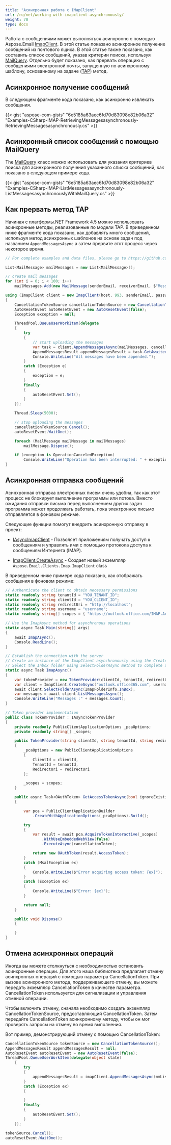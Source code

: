 ```yaml
---
title: "Асинхронная работа с IMapClient"
url: /ru/net/working-with-imapclient-asynchronously/
weight: 70
type: docs
---
```



Работа с сообщениями может выполняться асинхронно с помощью Aspose.Email [ImapClient](https://reference.aspose.com/email/net/aspose.email.clients.imap/imapclient/). В этой статье показано асинхронное получение сообщений из почтового ящика. В этой статье также показано, как составить список сообщений, указав критерии поиска, используя [MailQuery](https://reference.aspose.com/email/net/aspose.email.tools.search/mailquery/). Отдельно будет показано, как прервать операцию с сообщениями электронной почты, запущенную по асинхронному шаблону, основанному на задаче ([TAP](https://learn.microsoft.com/en-us/dotnet/standard/asynchronous-programming-patterns/task-based-asynchronous-pattern-tap)) метод.

## **Асинхронное получение сообщений**

В следующем фрагменте кода показано, как асинхронно извлекать сообщения.

{{< gist "aspose-com-gists" "6e5185a63aec6fd70d83098e82b06a32" "Examples-CSharp-IMAP-RetrievingMessagesasynchronously-RetrievingMessagesasynchronously.cs" >}}

## **Асинхронный список сообщений с помощью MailQuery**

The [MailQuery](https://reference.aspose.com/email/net/aspose.email.tools.search/mailquery/) класс можно использовать для указания критериев поиска для асинхронного получения указанного списка сообщений, как показано в следующем примере кода.

{{< gist "aspose-com-gists" "6e5185a63aec6fd70d83098e82b06a32" "Examples-CSharp-IMAP-ListMessagesasynchronously-ListMessagesasynchronouslyWithMailQuery.cs" >}}

## **Как прервать метод TAP**

Начиная с платформы.NET Framework 4.5 можно использовать асинхронные методы, реализованные по модели TAP. В приведенном ниже фрагменте кода показано, как добавлять много сообщений, используя метод асинхронных шаблонов на основе задач под названием `AppendMessagesAsync` а затем прервите этот процесс через некоторое время.

```csharp
// For complete examples and data files, please go to https://github.com/aspose-email/Aspose.Email-for-.NET

List<MailMessage> mailMessages = new List<MailMessage>();

// create mail messages
for (int i = 0; i < 100; i++)
    mailMessages.Add(new MailMessage(senderEmail, receiverEmail, $"Message #{i}", "Text"));

using (ImapClient client = new ImapClient(host, 993, senderEmail, password, SecurityOptions.SSLImplicit))
{
    CancellationTokenSource cancellationTokenSource = new CancellationTokenSource();
    AutoResetEvent autoResetEvent = new AutoResetEvent(false);
    Exception exception = null;

    ThreadPool.QueueUserWorkItem(delegate
    {
        try
        {
            // start uploading the messages
            var task = client.AppendMessagesAsync(mailMessages, cancellationTokenSource.Token);
            AppendMessagesResult appendMessagesResult = task.GetAwaiter().GetResult();
            Console.WriteLine("All messages have been appended.");
        }
        catch (Exception e)
        {
            exception = e;
        }
        finally
        {
            autoResetEvent.Set();
        }
    });

    Thread.Sleep(5000);

    // stop uploading the messages
    cancellationTokenSource.Cancel();
    autoResetEvent.WaitOne();

    foreach (MailMessage mailMessage in mailMessages)
        mailMessage.Dispose();

    if (exception is OperationCanceledException)
        Console.WriteLine("Operation has been interrupted: " + exception.Message);
}
```
## **Асинхронная отправка сообщений**

Асинхронная отправка электронных писем очень удобна, так как этот процесс не блокирует выполнение программы или потока. Вместо ожидания отправки письма перед выполнением других задач программа может продолжать работать, пока электронное письмо отправляется в фоновом режиме.

Следующие функции помогут внедрить асинхронную отправку в проект:

- [IAsyncImapClient](https://reference.aspose.com/email/net/aspose.email.clients.imap/iasyncimapclient/#iasyncimapclient-interface) - Позволяет приложениям получать доступ к сообщениям и управлять ими с помощью протокола доступа к сообщениям Интернета (IMAP).

- [ImapClient.CreateAsync](https://reference.aspose.com/email/net/aspose.email.clients.imap/imapclient/createasync/) - Создает новый экземпляр `Aspose.Email.Clients.Imap.ImapClient` class

В приведенном ниже примере кода показано, как отображать сообщения в фоновом режиме:

```cs
// Authenticate the client to obtain necessary permissions
static readonly string tenantId = "YOU_TENANT_ID";
static readonly string clientId = "YOU_CLIENT_ID";
static readonly string redirectUri = "http://localhost";
static readonly string username = "username";
static readonly string[] scopes = { "https://outlook.office.com/IMAP.AccessAsUser.All" };

// Use the ImapAsync method for asynchronous operations
static async Task Main(string[] args)
{
    await ImapAsync();
    Console.ReadLine();
}

// Establish the connection with the server
// Create an instance of the ImapClient asynchronously using the CreateAsync method
// Select the Inbox folder using SelectFolderAsync method to complete and fetch the list of email messages asynchronously using the ListMessagesAsync method.
static async Task ImapAsync()
{
    var tokenProvider = new TokenProvider(clientId, tenantId, redirectUri, scopes);
    var client = ImapClient.CreateAsync("outlook.office365.com", username, tokenProvider, 993).GetAwaiter().GetResult();
    await client.SelectFolderAsync(ImapFolderInfo.InBox);
    var messages = await client.ListMessagesAsync();
    Console.WriteLine("Messages :" + messages.Count);
}

// Token provider implementation
public class TokenProvider : IAsyncTokenProvider
{
    private readonly PublicClientApplicationOptions _pcaOptions;
    private readonly string[] _scopes;

    public TokenProvider(string clientId, string tenantId, string redirectUri, string[] scopes)
    {
        _pcaOptions = new PublicClientApplicationOptions
        {
            ClientId = clientId,
            TenantId = tenantId,
            RedirectUri = redirectUri
        };

        _scopes = scopes;
    }

    public async Task<OAuthToken> GetAccessTokenAsync(bool ignoreExistingToken = false, CancellationToken cancellationToken = default)
    {

        var pca = PublicClientApplicationBuilder
            .CreateWithApplicationOptions(_pcaOptions).Build();

        try
        {
            var result = await pca.AcquireTokenInteractive(_scopes)
                .WithUseEmbeddedWebView(false)
                .ExecuteAsync(cancellationToken);

            return new OAuthToken(result.AccessToken);
        }
        catch (MsalException ex)
        {
            Console.WriteLine($"Error acquiring access token: {ex}");
        }
        catch (Exception ex)
        {
            Console.WriteLine($"Error: {ex}");
        }

        return null;
    }

    public void Dispose()
    {

    }
}
```
## **Отмена асинхронных операций**

Иногда вы можете столкнуться с необходимостью остановить асинхронные операции. Для этого наша библиотека предлагает отмену асинхронных операций с помощью параметра CancellationToken. При вызове асинхронного метода, поддерживающего отмену, вы можете передать экземпляр CancellationToken в качестве параметра. CancellationToken используется для сигнализации и управления отменой операции.

Чтобы включить отмену, сначала необходимо создать экземпляр CancellationTokenSource, предоставляющий CancellationToken. Затем передайте CancellationToken асинхронному методу, чтобы он мог проверять запросы на отмену во время выполнения.

Вот пример, демонстрирующий отмену с помощью CancellationToken:

```cs
CancellationTokenSource tokenSource = new CancellationTokenSource();
AppendMessagesResult appendMessagesResult = null;
AutoResetEvent autoResetEvent = new AutoResetEvent(false);
ThreadPool.QueueUserWorkItem(delegate(object state)
    {
        try
        {
            appendMessagesResult = imapClient.AppendMessagesAsync(mmList, tokenSource.Token).GetAwaiter().GetResult();
        }
        catch (Exception ex)
        {

        }
        finally
        {
            autoResetEvent.Set();
        }
    });

tokenSource.Cancel();
autoResetEvent.WaitOne();
```
